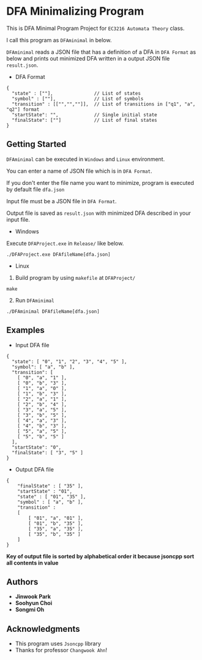 # DFA Minimalizing Program

This is DFA Minimal Program Project for `EC3216 Automata Theory` class.

I call this program as `DFAminimal` in below.

`DFAminimal` reads a JSON file that has a definition of a DFA in `DFA Format` as below and prints out minimized DFA written in a output JSON file `result.json`.

* DFA Format

```
{
  "state" : [""],               // List of states
  "symbol" : [""],              // List of symbols
  "transition" : [["","",""]],  // List of transitions in ["q1", "a", "q2"] format
  "startState": "",             // Single initial state
  "finalState": [""]            // List of final states
}
```

## Getting Started

`DFAminimal` can be executed in `Windows` and `Linux` environment.

You can enter a name of JSON file which is in `DFA Format`.

If you don't enter the file name you want to minimize, program is executed by default file `dfa.json`

Input file must be a JSON file in `DFA Format`.

Output file is saved as `result.json` with minimized DFA described in your input file.

* Windows

Execute `DFAProject.exe` in `Release/` like below.

```
./DFAProject.exe DFAfileName[dfa.json]
```

* Linux

1. Build program by using `makefile` at `DFAProject/`

```
make
```

2. Run `DFAminimal`

```
./DFAminimal DFAfileName[dfa.json]
```

## Examples

* Input DFA file
```
{
  "state": [ "0", "1", "2", "3", "4", "5" ],
  "symbol": [ "a", "b" ],
  "transition": [
    [ "0", "a", "1" ],
    [ "0", "b", "3" ],
    [ "1", "a", "0" ],
    [ "1", "b", "3" ],
    [ "2", "a", "1" ],
    [ "2", "b", "4" ],
    [ "3", "a", "5" ],
    [ "3", "b", "5" ],
    [ "4", "a", "3" ],
    [ "4", "b", "3" ],
    [ "5", "a", "5" ],
    [ "5", "b", "5" ]
  ],
  "startState": "0",
  "finalState": [ "3", "5" ]
}
```

* Output DFA file
```
{
	"finalState" : [ "35" ],
	"startState" : "01",
	"state" : [ "01", "35" ],
	"symbol" : [ "a", "b" ],
	"transition" : 
	[
		[ "01", "a", "01" ],
		[ "01", "b", "35" ],
		[ "35", "a", "35" ],
		[ "35", "b", "35" ]
	]
}
```
**Key of output file is sorted by alphabetical order it because jsoncpp sort all contents in value**

## Authors

* **Jinwook Park**
* **Soohyun Choi**
* **Songmi Oh**

## Acknowledgments

* This program uses `Jsoncpp` library
* Thanks for professor `Changwook Ahn`!

